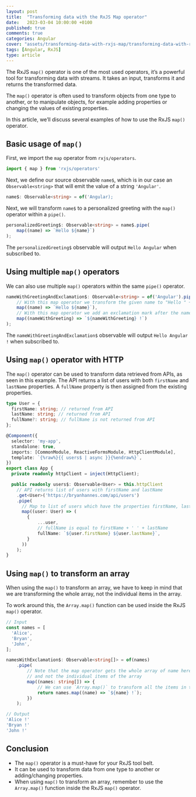 ```yaml
---
layout: post
title:  "Transforming data with the RxJS Map operator"
date:   2023-03-04 10:00:00 +0100
published: true
comments: true
categories: Angular
cover: "assets/transforming-data-with-rxjs-map/transforming-data-with-rxjs-map"
tags: [Angular, RxJS]
type: article
---
```


The RxJS `map()` operator is one of the most used operators, it’s a powerful tool for transforming data with streams. It takes an input, transforms it and returns the transformed data.

The `map()` operator is often used to transform objects from one type to another, or to manipulate objects, for example adding properties or changing the values of existing properties.

In this article, we’ll discuss several examples of how to use the RxJS `map()` operator.

## Basic usage of `map()`

First, we import the `map` operator from `rxjs/operators`.

```typescript
import { map } from 'rxjs/operators'
```

Next, we define our source observable `name$`, which is in our case an `Observable<string>` that will emit the value of a string `'Angular'`.

```typescript
name$: Observable<string> = of('Angular);
```

Next, we will transform `name$` to a personalized greeting with the `map()` operator within a `pipe()`.

```typescript
personalizedGreeting$: Observable<string> = name$.pipe(
    map((name) => `Hello ${name}`)
);
```

The `personalizedGreeting$` observable will output `Hello Angular` when subscribed to.

## Using multiple `map()` operators 
We can also use multiple `map()` operators within the same `pipe()` operator. 

```typescript
nameWithGreetingAndExclamation$: Observable<string> = of('Angular').pipe(
    // With this map operator we transform the given name to "Hello " + string
    map((name) => `Hello ${name}`),
    // With this map operator we add an exclamation mark after the nameWithGreeting
    map((nameWithGreeting) => `${nameWithGreeting} !`)
);
```
The `nameWithGreetingAndExclamation$` observable will output `Hello Angular !` when subscribed to.

## Using `map()` operator with HTTP

The `map()` operator can be used to transform data retrieved from APIs, as seen in this example. The API returns a list of users with both `firstName` and `lastName` properties. A `fullName` property is then assigned from the existing properties.

```typescript
type User = {
  firstName: string; // returned from API
  lastName: string; // returned from API
  fullName?: string; // fullName is not returned from API
};

@Component({
  selector: 'my-app', 
  standalone: true,
  imports: [CommonModule, ReactiveFormsModule, HttpClientModule],
  template: `{%raw%}{{ users$ | async }}{%endraw%}`,
}) 
export class App {
  private readonly httpClient = inject(HttpClient);

  public readonly users$: Observable<User> = this.httpClient
    // API returns list of users with firstName and lastName
    .get<User>('https://bryanhannes.com/api/users')
    .pipe( 
      // Map to list of users which have the properties firstName, last and and fullName
      map((user: User) => (
        {
            ...user,
            // fullName is equal to firstName + ' ' + lastName
            fullName: `${user.firstName} ${user.lastName}`, 
        }
      ))
    );
} 
```
 
## Using `map()` to transform an array

When using the `map()` to transform an array, we have to keep in mind that we are transforming the whole array, not the individual items in the array.

To work around this, the `Array.map()` function can be used inside the RxJS `map()` operator.

```typescript
// Input
const names = [
  'Alice', 
  'Bryan',
  'John',
];

namesWithExclamation$: Observable<string[]> = of(names)
    .pipe(
        // Note that the map operator gets the whole array of name here 
        // and not the individual items of the array
        map((names: string[]) => {
            // We can use `Array.map()` to transform all the items in the array
            return names.map((name) => `${name} !`);
        })
    );

// Output
'Alice !'
'Bryan !'
'John !'
```

## Conclusion 
- The `map()` operator is a must-have for your RxJS tool belt.
- It can be used to transform data from one type to another or adding/changing properties.
- When using `map()` to transform an array, remember to use the `Array.map()` function inside the RxJS `map()` operator.